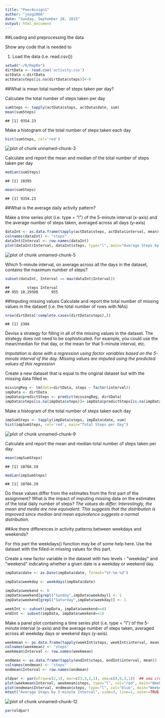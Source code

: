 ```yaml
---
title: "PeerAssign1"
author: "joog2006"
date: "Sunday, September 20, 2015"
output: html_document
---
```


##Loading and preprocessing the data

Show any code that is needed to

1. Load the data (i.e. read.csv())

```r
setwd("~/R/RepRe")
dirtData <- read.csv('activity.csv')
actData <-dirtData
actData$steps[is.na(dirtData$steps)]<-0
```

##What is mean total number of steps taken per day?

Calculate the total number of steps taken per day

```r
sumSteps <- tapply(actData$steps, actData$date, sum)
mean(sumSteps)
```

```
## [1] 9354.23
```

Make a histogram of the total number of steps taken each day

```r
hist(sumSteps, col='red')
```

![plot of chunk unnamed-chunk-3](figure/unnamed-chunk-3-1.png) 

Calculate and report the mean and median of the total number of steps taken per day

```r
median(sumSteps)
```

```
## [1] 10395
```

```r
mean(sumSteps)
```

```
## [1] 9354.23
```


##What is the average daily activity pattern?

Make a time series plot (i.e. type = "l") of the 5-minute interval (x-axis) and the average number of steps taken, averaged across all days (y-axis)

```r
dataInt <- as.data.frame(tapply(actData$steps, actData$interval, mean))
colnames(dataInt) <- "steps"
dataInt$Interval <- row.names(dataInt)
plot(dataInt$Interval, dataInt$steps, type="l", main="Average Steps by Interval", xlab="5-minute Interval", ylab="Steps")
```

![plot of chunk unnamed-chunk-5](figure/unnamed-chunk-5-1.png) 

Which 5-minute interval, on average across all the days in the dataset, contains the maximum number of steps?

```r
subset(dataInt, Interval == max(dataInt$Interval))
```

```
##        steps Interval
## 955 18.29508      955
```

##Imputing missing values
Calculate and report the total number of missing values in the dataset (i.e. the total number of rows with NAs)

```r
nrow(dirtData[!complete.cases(dirtData$steps),])
```

```
## [1] 2304
```

Devise a strategy for filling in all of the missing values in the dataset. The strategy does not need to be sophisticated. For example, you could use the mean/median for that day, or the mean for that 5-minute interval, etc.

*Imputation is done with a regression using factor variables based on the 5-minute interval of the day. Missing values are imputed using the predicted values of this regression*

Create a new dataset that is equal to the original dataset but with the missing data filled in.


```r
missingReg <- lm(data=dirtData, steps ~ factor(interval))
impData <- dirtData
impData$predictSteps <- predict(missingReg, dirtData)
impData$steps[is.na(impData$steps)]<-impData$predictSteps[is.na(impData$steps)]
```


Make a histogram of the total number of steps taken each day 

```r
impSumSteps <- tapply(impData$steps, impData$date, sum)
hist(impSumSteps, col='red', main="Total Steps per Day")
```

![plot of chunk unnamed-chunk-9](figure/unnamed-chunk-9-1.png) 

Calculate and report the mean and median total number of steps taken per day.

```r
mean(impSumSteps)
```

```
## [1] 10766.19
```

```r
median(impSumSteps)
```

```
## [1] 10766.19
```

Do these values differ from the estimates from the first part of the assignment? What is the impact of imputing missing data on the estimates of the total daily number of steps?
*The values do differ. Interestingly, the mean and media are now equivalent. This suggests that the distribution is improved since median and mean equivalence suggests a normal distribution.*


##Are there differences in activity patterns between weekdays and weekends?

For this part the weekdays() function may be of some help here. Use the dataset with the filled-in missing values for this part.

Create a new factor variable in the dataset with two levels - "weekday" and "weekend" indicating whether a given date is a weekday or weekend day.

```r
impData$date <- as.Date(impData$date, format="%Y-%m-%d")

impData$weekday <- weekdays(impData$date)

impData$weekend <- 0
impData$weekend[grepl("Sunday",impData$weekday)] <- 1
impData$weekend[grepl("Saturday",impData$weekday)] <- 1

weekInt <- subset(impData, impData$weekend==0)
endInt <- subset(impData, impData$weekend==1)
```

Make a panel plot containing a time series plot (i.e. type = "l") of the 5-minute interval (x-axis) and the average number of steps taken, averaged across all weekday days or weekend days (y-axis).


```r
weekmean <- as.data.frame(tapply(weekInt$steps, weekInt$interval, mean))
colnames(weekmean) <- "steps"
weekmean$Interval <- row.names(weekmean)

endmean <- as.data.frame(tapply(endInt$steps, endInt$interval, mean))
colnames(endmean) <- "steps"
endmean$Interval <- row.names(endmean)

oldpar <- par(mfrow=c(2,1), mar=c(3,3,1,1), oma=c(0,0,3,1))  ## oma creates space 
plot(weekmean$Interval, weekmean$steps, type="l", col="red", main="Weekday Steps")
plot(endmean$Interval, endmean$steps, type="l", col="blue", main="Weekend Steps")
mtext("Average Steps by 5-minute Interval", side=3, line=1, outer=TRUE, cex=2, font=2)
```

![plot of chunk unnamed-chunk-12](figure/unnamed-chunk-12-1.png) 

```r
par(oldpar)
```
